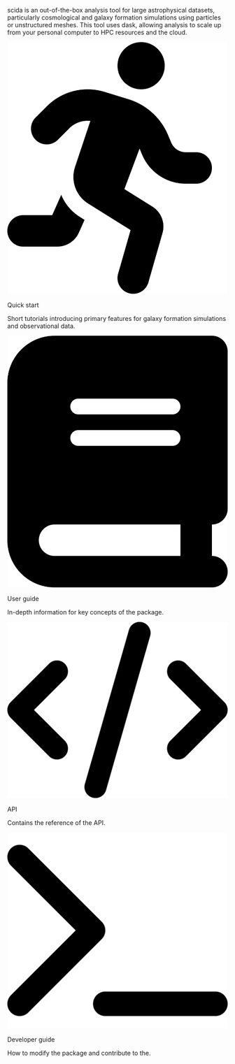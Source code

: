 scida is an out-of-the-box analysis tool for large astrophysical datasets, particularly cosmological and galaxy formation simulations using particles or unstructured meshes. This tool uses dask, allowing analysis to scale up from your personal computer to HPC resources and the cloud.


<section class="cards">
    <div class="card" style="cursor: pointer;" style="cursor: pointer;" onclick="window.location='./install';">
      <div class="card__image-container">
        <img src="images/person-running-solid.svg"/>
      </div>
      <div class="card__content">
        <p class="card__title text--large">
          Quick start
        </p>
        <div class="card__info">
          <p class="text--medium">Short tutorials introducing primary features for galaxy formation simulations and observational data.</p>
        </div>
      </div>
    </div>
    <div class="card" style="cursor: pointer;" style="cursor: pointer;" onclick="window.location='./userguide';">
      <div class="card__image-container">
        <img
          src="images/book-solid.svg"
        />
      </div>
      <div class="card__content">
        <p class="card__title text--large">
          User guide
        </p>
        <div class="card__info">
          <p class="text--medium">In-depth information for key concepts of the package.</p>
        </div>
      </div>
    </div>
    <div class="card" style="cursor: pointer;" style="cursor: pointer;" onclick="window.location='./api_docs';">
      <div class="card__image-container">
        <img
          src="images/code-solid.svg"
        />
      </div>
      <div class="card__content">
        <p class="card__title text--large">
          API
        </p>
        <div class="card__info">
          <p class="text--medium">Contains the reference of the API.</p>
        </div>
      </div>
    </div>
    <div class="card" style="cursor: pointer;" style="cursor: pointer;" onclick="window.location='./developer';">
      <div class="card__image-container">
        <img
          src="images/terminal-solid.svg"
        />
      </div>
      <div class="card__content">
        <p class="card__title text--large">
          Developer guide
        </p>
        <div class="card__info">
          <p class="text--medium">How to modify the package and contribute to the.</p>
        </div>
      </div>
    </div>
</section>
